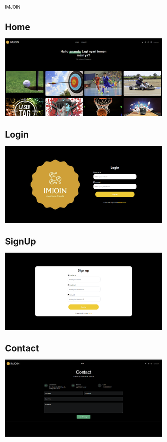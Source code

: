 IMJOIN 
# Home
![Home](https://github.com/hadisptr/gambar/blob/main/home.png)
# Login
![Home](https://github.com/hadisptr/gambar/blob/main/login.png)
# SignUp
![Home](https://github.com/hadisptr/gambar/blob/main/sign%20up.png)
# Contact
![Home](https://github.com/hadisptr/gambar/blob/main/contact.png)
